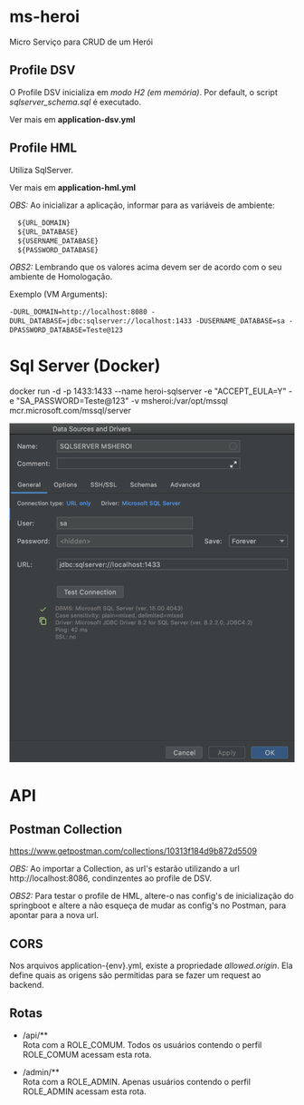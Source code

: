 # ms-heroi
Micro Serviço para CRUD de um Herói

## Profile DSV
O Profile DSV inicializa em *modo H2 (em memória)*. Por default, o script *sqlserver_schema.sql* é executado.

Ver mais em **application-dsv.yml**

## Profile HML
Utiliza SqlServer.

Ver mais em **application-hml.yml**

*OBS:* Ao inicializar a aplicação, informar para as variáveis de ambiente:

```
  ${URL_DOMAIN}
  ${URL_DATABASE}
  ${USERNAME_DATABASE}
  ${PASSWORD_DATABASE}
```

*OBS2:* Lembrando que os valores acima devem ser de acordo com o seu ambiente de Homologação.


Exemplo (VM Arguments):
```
-DURL_DOMAIN=http://localhost:8080 -DURL_DATABASE=jdbc:sqlserver://localhost:1433 -DUSERNAME_DATABASE=sa -DPASSWORD_DATABASE=Teste@123
```

# Sql Server (Docker)
docker run -d -p 1433:1433 --name heroi-sqlserver -e "ACCEPT_EULA=Y" -e "SA_PASSWORD=Teste@123" -v msheroi:/var/opt/mssql mcr.microsoft.com/mssql/server


![Sql Server Connect](src/main/resources/images/sqlserver-connect.png?raw=true "Sql Server Connect")



# API

## Postman Collection
https://www.getpostman.com/collections/10313f184d9b872d5509

*OBS:* Ao importar a Collection, as url's estarão utilizando a url http://localhost:8086, condinzentes ao profile de DSV.

*OBS2:* Para testar o profile de HML, altere-o nas config's de inicialização do springboot e altere a não esqueça de mudar as config's no Postman, para apontar para a nova url. 


## CORS
Nos arquivos application-{env}.yml, existe a propriedade *allowed.origin*. Ela define quais as origens são permitidas para se fazer um request ao backend.


## Rotas

* /api/** <br>
Rota com a ROLE_COMUM. Todos os usuários contendo o perfil ROLE_COMUM acessam esta rota.

* /admin/** <br>
Rota com a ROLE_ADMIN. Apenas usuários contendo o perfil ROLE_ADMIN acessam esta rota.